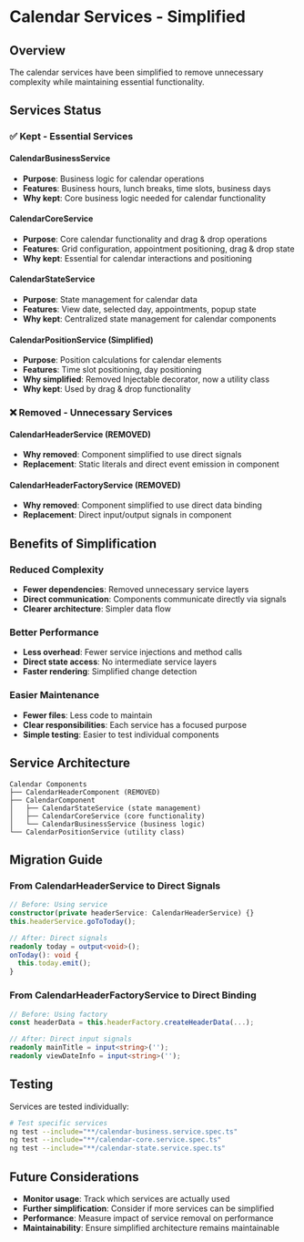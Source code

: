 # Calendar Services - Simplified

## Overview

The calendar services have been simplified to remove unnecessary complexity while maintaining essential functionality.

## Services Status

### ✅ **Kept - Essential Services**

#### **CalendarBusinessService**
- **Purpose**: Business logic for calendar operations
- **Features**: Business hours, lunch breaks, time slots, business days
- **Why kept**: Core business logic needed for calendar functionality

#### **CalendarCoreService**
- **Purpose**: Core calendar functionality and drag & drop operations
- **Features**: Grid configuration, appointment positioning, drag & drop state
- **Why kept**: Essential for calendar interactions and positioning

#### **CalendarStateService**
- **Purpose**: State management for calendar data
- **Features**: View date, selected day, appointments, popup state
- **Why kept**: Centralized state management for calendar components

#### **CalendarPositionService** (Simplified)
- **Purpose**: Position calculations for calendar elements
- **Features**: Time slot positioning, day positioning
- **Why simplified**: Removed Injectable decorator, now a utility class
- **Why kept**: Used by drag & drop functionality

### ❌ **Removed - Unnecessary Services**

#### **CalendarHeaderService** (REMOVED)
- **Why removed**: Component simplified to use direct signals
- **Replacement**: Static literals and direct event emission in component

#### **CalendarHeaderFactoryService** (REMOVED)
- **Why removed**: Component simplified to use direct data binding
- **Replacement**: Direct input/output signals in component

## Benefits of Simplification

### **Reduced Complexity**
- **Fewer dependencies**: Removed unnecessary service layers
- **Direct communication**: Components communicate directly via signals
- **Clearer architecture**: Simpler data flow

### **Better Performance**
- **Less overhead**: Fewer service injections and method calls
- **Direct state access**: No intermediate service layers
- **Faster rendering**: Simplified change detection

### **Easier Maintenance**
- **Fewer files**: Less code to maintain
- **Clear responsibilities**: Each service has a focused purpose
- **Simple testing**: Easier to test individual components

## Service Architecture

```
Calendar Components
├── CalendarHeaderComponent (REMOVED)
├── CalendarComponent
│   ├── CalendarStateService (state management)
│   ├── CalendarCoreService (core functionality)
│   └── CalendarBusinessService (business logic)
└── CalendarPositionService (utility class)
```

## Migration Guide

### **From CalendarHeaderService to Direct Signals**
```typescript
// Before: Using service
constructor(private headerService: CalendarHeaderService) {}
this.headerService.goToToday();

// After: Direct signals
readonly today = output<void>();
onToday(): void {
  this.today.emit();
}
```

### **From CalendarHeaderFactoryService to Direct Binding**
```typescript
// Before: Using factory
const headerData = this.headerFactory.createHeaderData(...);

// After: Direct input signals
readonly mainTitle = input<string>('');
readonly viewDateInfo = input<string>('');
```

## Testing

Services are tested individually:
```bash
# Test specific services
ng test --include="**/calendar-business.service.spec.ts"
ng test --include="**/calendar-core.service.spec.ts"
ng test --include="**/calendar-state.service.spec.ts"
```

## Future Considerations

- **Monitor usage**: Track which services are actually used
- **Further simplification**: Consider if more services can be simplified
- **Performance**: Measure impact of service removal on performance
- **Maintainability**: Ensure simplified architecture remains maintainable 
